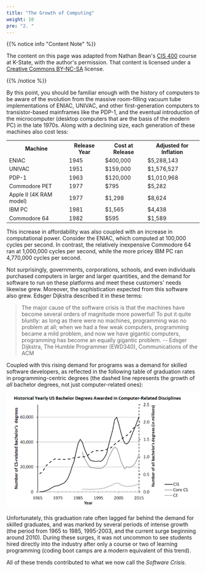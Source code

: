 ```yaml
---
title: "The Growth of Computing"
weight: 10
pre: "2. "
---
```


{{% notice info "Content Note" %}}

The content on this page was adapted from Nathan Bean's [CIS 400](https://textbooks.cs.ksu.edu/cis400/1-object-orientation/00-introduction/02-the-growth-of-computing/) course at K-State, with the author's permission. That content is licensed under a [Creative Commons BY-NC-SA](https://creativecommons.org/licenses/by-nc-sa/4.0/) license.

{{% /notice %}}

By this point, you should be familiar enough with the history of computers to be aware of the evolution from the massive room-filling vacuum tube implementations of ENIAC, UNIVAC, and other first-generation computers to transistor-based mainframes like the PDP-1, and the eventual introduction of the microcomputer (desktop computers that are the basis of the modern PC) in the late 1970s.  Along with a declining size, each generation of these machines also cost less:

<table>
 <tr>
    <th>Machine</th>
    <th>Release Year</th>
    <th>Cost at Release</th>
    <th>Adjusted for Inflation</th>
  </tr>
  <tr>
    <td>ENIAC</td>
    <td>1945</td>
    <td>$400,000</td>
    <td>$5,288,143</td>
  </tr>
  <tr>
    <td>UNIVAC</td>
    <td>1951</td>
    <td>$159,000</td>
    <td>$1,576,527</td>
  </tr>
  <tr>
    <td>PDP-1</td>
    <td>1963</td>
    <td>$120,000</td>
    <td>$1,010,968</td>
  </tr>
  <tr>
    <td>Commodore PET</td>
    <td>1977</td>
    <td>$795</td>
    <td>$5,282</td>
  </tr>
  <tr>
    <td>Apple II (4K RAM model)</td>
    <td>1977</td>
    <td>$1,298</td>
    <td>$8,624</td>
  </tr>
  <tr>
    <td>IBM PC</td>
    <td>1981</td>
    <td>$1,565</td>
    <td>$4,438</td>
  </tr>
  <tr>
    <td>Commodore 64</td>
    <td>1982</td>
    <td>$595</td>
    <td>$1,589</td>
  </tr>
</table>

This increase in affordability was also coupled with an increase in computational power.  Consider the ENIAC, which computed at 100,000 cycles per second.  In contrast, the relatively inexpensive Commodore 64 ran at 1,000,000 cycles per second, while the more pricey IBM PC ran 4,770,000 cycles per second.

Not surprisingly, governments, corporations, schools, and even individuals purchased computers in larger and larger quantities, and the demand for software to run on these platforms and meet these customers' needs likewise grew. Moreover, the sophistication expected from this software also grew.  Edsger Dijkstra described it in these terms:

> The major cause of the software crisis is that the machines have become several orders of magnitude more powerful! To put it quite bluntly: as long as there were no machines, programming was no problem at all; when we had a few weak computers, programming became a mild problem, and now we have gigantic computers, programming has become an equally gigantic problem.
> -- Edsger Dijkstra, The Humble Programmer (EWD340), Communications of the ACM

Coupled with this rising demand for programs was a demand for skilled software developers, as reflected in the following table of graduation rates in programming-centric degrees (the dashed line represents the growth of _all_ bachelor degrees, not just computer-related ones):

![Annual Computer-Related Bachelor Degrees Awarded in the US](/images/1/1.2.graph.png)

Unfortunately, this graduation rate often lagged far behind the demand for skilled graduates, and was marked by several periods of intense growth (the period from 1965 to 1985, 1995-2003, and the current surge beginning around 2010).  During these surges, it was not uncommon to see students hired directly into the industry after only a course or two of learning programming (coding boot camps are a modern equivalent of this trend).

All of these trends contributed to what we now call the _Software Crisis_.
